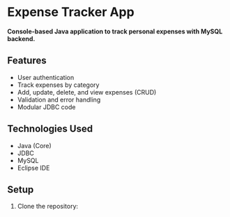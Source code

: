 # Expense Tracker App

**Console-based Java application to track personal expenses with MySQL backend.**

## Features
- User authentication
- Track expenses by category
- Add, update, delete, and view expenses (CRUD)
- Validation and error handling
- Modular JDBC code

## Technologies Used
- Java (Core)
- JDBC
- MySQL
- Eclipse IDE

## Setup
1. Clone the repository:
